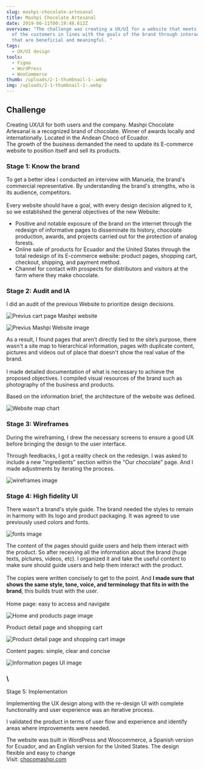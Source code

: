 ```yaml
---
slug: mashpi-chocolate-artesanal
title: Mashpi Chocolate Artesanal
date: 2019-06-11T00:19:48.612Z
overview: "The challenge was creating a UX/UI for a website that meets the needs
  of the customers in lines with the goals of the brand through interactions
  that are beneficial and meaningful. "
tags:
  - UX/UI design
tools:
  - Figma
  - WordPress
  - WooCommerce
thumb: /uploads/2-1-thumbnail-1-.webp
img: /uploads/2-1-thumbnail-1-.webp
---
```

## **Challenge**

Creating UX/UI for both users and the company. Mashpi Chocolate Artesanal is a recognized brand of chocolate. Winner of awards locally and internationally. Located in the Andean Chocó of Ecuador.
\
The growth of the business demanded the need to update its E-commerce website to position itself and sell its products.

### Stage 1: Know the brand

To get a better idea I conducted an interview with Manuela, the brand's commercial representative. By understanding the brand's strengths, who is its audience, competitors. \
\
Every website should have a goal, with every design decision aligned to it, so we established the general objectives of the new Website:

* Positive and notable exposure of the brand on the internet through the redesign of informative pages to disseminate its history, chocolate production, awards, and projects carried out for the protection of analog forests.
* Online sale of products for Ecuador and the United States through the total redesign of its E-commerce website: product pages, shopping cart, checkout, shipping, and payment method.
* Channel for contact with prospects for distributors and visitors at the farm where they make chocolate.

### Stage 2: Audit and IA

 I did an audit of the previous Website to prioritize design decisions.

![Previus cart page Mashpi website](/uploads/home-previus.webp "Cart page - It doesn´t work properly")

![Previus Mashpi Website image](/uploads/page-previus.webp "Informative pages does not show any image or content")

As a result, I found pages that aren’t directly tied to the site’s purpose, there wasn't a site map to hierarchical information, pages with duplicate content, pictures and videos out of place that doesn't show the real value of the brand.\
\
I made detailed documentation of what is necessary to achieve the proposed objectives. I compiled visual resources of the brand such as photography of the business and products.

Based on the information brief, the architecture of the website was defined.

![Website map chart](/uploads/sitemap.webp "Website map")

### Stage 3: Wireframes 

During the wireframing, I drew the necessary screens to ensure a good UX before bringing the design to the user interface. 

Through feedbacks, I got a reality check on the redesign. I was asked to include a new "ingredients" section within the "Our chocolate" page. And I made adjustments by iterating the process.

![wireframes image](/uploads/wireframes_mashpi.webp "Wireframes")

### Stage 4: High fidelity UI

There wasn't a brand's style guide. The brand needed the styles to remain in harmony with its logo and product packaging. It was agreed to use previously used colors and fonts.

![fonts image](/uploads/mashpi-ui-style.webp "fonts")

The content of the pages should guide users and help them interact with the product. So after receiving all the information about the brand (huge texts, pictures, videos, etc). I organized it and take the useful content to make sure should guide users and help them interact with the product. \
\
The copies were written concisely to get to the point. And **I made sure that shows the same style, tone, voice, and terminology that fits in with the brand**, this builds trust with the user.\
\
Home page: easy to access and navigate

![Home and products page image](/uploads/mashpi-ui-home.webp "Home and products page")

Product detail page and shopping cart

![ Product detail page and shopping cart image](/uploads/mashpi-ui-product.webp " Product detail page and shopping cart")

Content pages: simple, clear and concise

![Information pages UI image](/uploads/mashpi-ui-page.webp "Other pages UI - Awards and guarantees page")

### \
Stage 5: Implementation

Implementing the UX design along with the re-design UI with complete functionality and user experience was an iterative process.

I validated the product in terms of user flow and experience and identify areas where improvements were needed.

The website was built in WordPress and Woocommerce, a Spanish version for Ecuador, and an English version for the United States. The design flexible and easy to change \
Visit: [chocomashpi.com](http://chocomashpi.com)